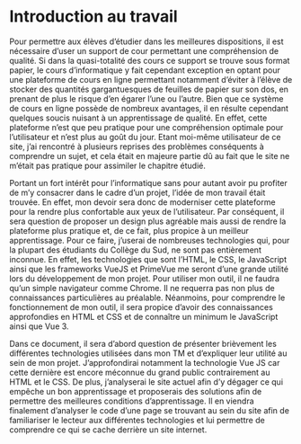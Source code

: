# Introduction au travail

Pour permettre aux élèves d’étudier dans les meilleures dispositions, il est nécessaire d’user un support de cour permettant une compréhension de qualité. Si dans la quasi-totalité des cours ce support se trouve sous format papier, le cours d’informatique y fait cependant exception en optant pour une plateforme de cours en ligne permettant notamment d’éviter à l’élève de stocker des quantités gargantuesques de feuilles de papier sur son dos, en prenant de plus le risque d’en égarer l’une ou l’autre. Bien que ce système de cours en ligne possède de nombreux avantages, il en résulte cependant quelques soucis nuisant à un apprentissage de qualité. En effet, cette plateforme n’est que peu pratique pour une compréhension optimale pour l’utilisateur et n’est plus au goût du jour.  Etant moi-même utilisateur de ce site, j’ai rencontré à plusieurs reprises des problèmes conséquents à comprendre un sujet, et cela était en majeure partie dû au fait que le site ne m’était pas pratique pour assimiler le chapitre étudié. 

Portant un fort intérêt pour l’informatique sans pour autant avoir pu profiter de m’y consacrer dans le cadre d’un projet, l’idée de mon travail était trouvée. En effet, mon devoir sera donc de moderniser cette plateforme pour la rendre plus confortable aux yeux de l’utilisateur. Par conséquent, il sera question de proposer un design plus agréable mais aussi de rendre la plateforme plus pratique et, de ce fait, plus propice à un meilleur apprentissage. Pour ce faire, j’userai de nombreuses technologies qui, pour la plupart des étudiants du Collège du Sud, ne sont pas entièrement inconnue. En effet, les technologies que sont l’HTML, le CSS, le JavaScript ainsi que les frameworks VueJS et PrimeVue me seront d’une grande utilité lors du développement de mon projet. Pour utiliser mon outil, il ne faudra qu’un simple navigateur comme Chrome. Il ne requerra pas non plus de connaissances particulières au préalable. Néanmoins, pour comprendre le fonctionnement de mon outil, il sera propice d’avoir des connaissances approfondies en HTML et CSS et de connaître un minimum le JavaScript ainsi que Vue 3. 

Dans ce document, il sera d’abord question de présenter brièvement les différentes technologies utilisées dans mon TM et d’expliquer leur utilité au sein de mon projet. J’approfondirai notamment la technologie Vue JS car cette dernière est encore méconnue du grand public contrairement au HTML et le CSS. De plus, j’analyserai le site actuel afin d’y dégager ce qui empêche un bon apprentissage et proposerais des solutions afin de permettre des meilleures conditions d’apprentissage. Il en viendra finalement d’analyser le code d’une page se trouvant au sein du site afin de familiariser le lecteur aux différentes technologies et lui permettre de comprendre ce qui se cache derrière un site internet. 

